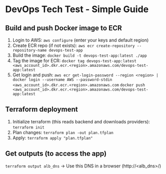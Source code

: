 # DevOps Tech Test - Simple Guide

## Build and push Docker image to ECR
1. Login to AWS: `aws configure` (enter your keys and default region)
2. Create ECR repo (if not exists):
   `aws ecr create-repository --repository-name devops-test-app`
3. Build the image:
   `docker build -t devops-test-app:latest ./app`
4. Tag the image for ECR:
   `docker tag devops-test-app:latest <aws_account_id>.dkr.ecr.<region>.amazonaws.com/devops-test-app:latest`
5. Get login and push:
   `aws ecr get-login-password --region <region> | docker login --username AWS --password-stdin <aws_account_id>.dkr.ecr.<region>.amazonaws.com`
   `docker push <aws_account_id>.dkr.ecr.<region>.amazonaws.com/devops-test-app:latest`

## Terraform deployment
1. Initialize terraform (this reads backend and downloads providers):
   `terraform init`
2. Plan changes:
   `terraform plan -out plan.tfplan`
3. Apply:
   `terraform apply "plan.tfplan"`

## Get outputs (to access the app)
`terraform output alb_dns`  -> Use this DNS in a browser (http://<alb_dns>/)
